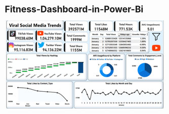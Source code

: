 # Fitness-Dashboard-in-Power-Bi

<img src="https://github.com/AshutoshKumar727/Viral-Social-Media-Trend/blob/81da2272e596e9a8959dd2cbde15bca5675ee2ac/Social%20Media.png" alt="Image Description" width="600">
